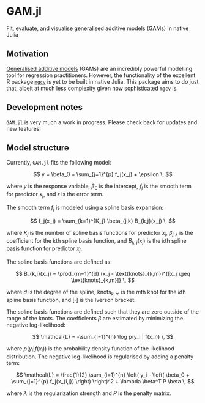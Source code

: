 # GAM.jl
Fit, evaluate, and visualise generalised additive models (GAMs) in native Julia

## Motivation

[Generalised additive models](https://en.wikipedia.org/wiki/Generalized_additive_model) (GAMs) are an incredibly powerful modelling tool for regression practitioners. However, the functionality of the excellent R package [`mgcv`](https://cran.r-project.org/web/packages/mgcv/mgcv.pdf) is yet to be built in native Julia. This package aims to do just that, albeit at much less complexity given how sophisticated `mgcv` is.

## Development notes

`GAM.jl` is very much a work in progress. Please check back for updates and new features!

## Model structure

Currently, `GAM.jl` fits the following model:

$$
y = \beta_0 + \sum_{j=1}^{p} f_j(x_j) + \epsilon \,
$$

where $y$ is the response variable, $\beta_0$ is the intercept, $f_j$ is the smooth term for predictor $x_j$, and $\epsilon$ is the error term.

The smooth term $f_j$ is modeled using a spline basis expansion:

$$
f_j(x_j) = \sum_{k=1}^{K_j} \beta_{j,k} B_{k,j}(x_j) \,
$$

where $K_j$ is the number of spline basis functions for predictor $x_j$, $\beta_{j,k}$ is the coefficient for the $k$th spline basis function, and $B_{k,j}(x_j)$ is the $k$th spline basis function for predictor $x_j$.

The spline basis functions are defined as:

$$
B_{k,j}(x_j) = \prod_{m=1}^{d} (x_j - \text{knots}_{k,m})^{[x_j \geq \text{knots}_{k,m}]} \,
$$

where $d$ is the degree of the spline, $\text{knots}_{k,m}$ is the *m*th knot for the *k*th spline basis function, and $[\cdot]$ is the Iverson bracket.

The spline basis functions are defined such that they are zero outside of the range of the knots. The coefficients $\beta$ are estimated by minimizing the negative log-likelihood:

$$
\mathcal{L} = -\sum_{i=1}^{n} \log p(y_i | f(x_i)) \,
$$

where $p(y_i | f(x_i))$ is the probability density function of the likelihood distribution. The negative log-likelihood is regularised by adding a penalty term:

$$
\mathcal{L} = \frac{1}{2} \sum_{i=1}^{n} \left( y_i - \left( \beta_0 + \sum_{j=1}^{p} f_j(x_{i,j}) \right) \right)^2 + \lambda \beta^T P \beta \,
$$

where $\lambda$ is the regularization strength and $P$ is the penalty matrix.